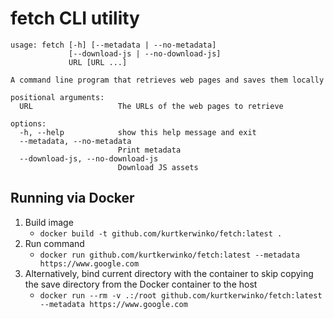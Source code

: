# fetch CLI utility

```
usage: fetch [-h] [--metadata | --no-metadata]
             [--download-js | --no-download-js]
             URL [URL ...]

A command line program that retrieves web pages and saves them locally

positional arguments:
  URL                   The URLs of the web pages to retrieve

options:
  -h, --help            show this help message and exit
  --metadata, --no-metadata
                        Print metadata
  --download-js, --no-download-js
                        Download JS assets
```

## Running via Docker
1. Build image
    - `docker build -t github.com/kurtkerwinko/fetch:latest .`
2. Run command
    - `docker run github.com/kurtkerwinko/fetch:latest --metadata https://www.google.com`
3. Alternatively, bind current directory with the container to skip copying the save directory from the Docker container to the host
    - `docker run --rm -v .:/root github.com/kurtkerwinko/fetch:latest --metadata https://www.google.com`
